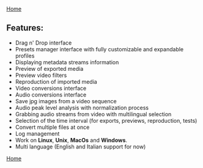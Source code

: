 [Home](index.md)

## Features:

- Drag n' Drop interface   
- Presets manager interface with fully customizable and expandable profiles  
- Displaying metadata streams information 
- Preview of exported media
- Preview video filters
- Reproduction of imported media
- Video conversions interface 
- Audio conversions interface
- Save jpg images from a video sequence
- Audio peak level analysis with normalization process   
- Grabbing audio streams from video with multilingual selection  
- Selection of the time interval (for exports, previews, reproduction, tests)
- Convert multiple files at once 
- Log management
- Work on **Linux**, **Unix**, **MacOs** and **Windows**. 
- Multi language (English and Italian support for now)

[Home](index.md)

